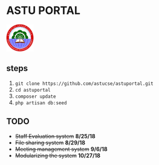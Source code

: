 # ASTU PORTAL
![Astu Logo](/public/logo.png)


## steps
1. `git clone https://github.com/astucse/astuportal.git`
2. `cd astuportal`
3. `composer update`
4. `php artisan db:seed`

## TODO
* ~~Staff Evaluation system~~ **8/25/18**
* ~~File sharing system~~ **8/29/18**
* ~~Meeting management system~~ **9/6/18**
* ~~Modularizing the system~~ **10/27/18**